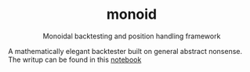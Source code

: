 <h1 align="center">monoid</h1>
<p align="center">Monoidal backtesting and position handling framework</p>

A mathematically elegant backtester built on general abstract nonsense. The writup can be found in this [notebook]()  

